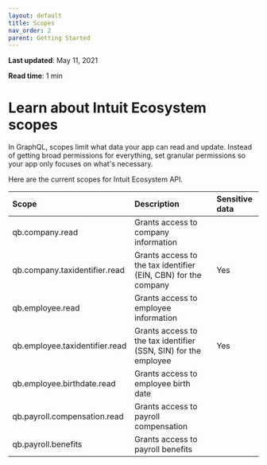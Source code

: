 ```yaml
---
layout: default
title: Scopes
nav_order: 2
parent: Getting Started
---
```


**Last updated**: May 11, 2021

**Read time**: 1 min

# Learn about Intuit Ecosystem scopes

In GraphQL, scopes limit what data your app can read and update. Instead of getting broad permissions for everything, set granular permissions so your app only focuses on what's necessary.

Here are the current scopes for Intuit Ecosystem API. 

| **Scope**                                     | **Description**                      | **Sensitive data**       |
|:----------------------------------------------|:-------------------------------------|:-------------------------|
| qb.company.read                               | Grants access to company information | |
| qb.company.taxidentifier.read                 | Grants access to the tax identifier (EIN, CBN) for the company | Yes |
| qb.employee.read                              | Grants access to employee information | |
| qb.employee.taxidentifier.read                | Grants access to the tax identifier (SSN, SIN) for the employee | Yes |
| qb.employee.birthdate.read                    | Grants access to employee birth date | |
| qb.payroll.compensation.read                  | Grants access to payroll compensation | |
| qb.payroll.benefits                           | Grants access to payroll benefits | |
